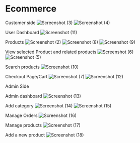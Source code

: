 # Ecommerce

Customer side
![Screenshot (3)](https://user-images.githubusercontent.com/43861933/142766977-ec9fa25b-f9b6-4755-b44d-6c671d090063.png)
![Screenshot (4)](https://user-images.githubusercontent.com/43861933/142766983-a641c35f-4bdd-4de1-889d-36737726f394.png)

User Dashboard
![Screenshot (11)](https://user-images.githubusercontent.com/43861933/142767067-fab987de-d748-4422-b1b6-a5b26fd20095.png)

Products
![Screenshot (2)](https://user-images.githubusercontent.com/43861933/142766991-35b74f0b-de7e-4882-81c3-e447a6efe5ad.png)
![Screenshot (8)](https://user-images.githubusercontent.com/43861933/142767054-8c83d4ff-2e27-436c-997e-a7d07059492e.png)
![Screenshot (9)](https://user-images.githubusercontent.com/43861933/142767058-1de513c3-b3f9-4403-a1b1-0e0d3fab986b.png)

View selected Product and related products 
![Screenshot (6)](https://user-images.githubusercontent.com/43861933/142767032-da316701-2df0-4527-84be-22af81ef44ca.png)
![Screenshot (5)](https://user-images.githubusercontent.com/43861933/142767042-4af392d7-3b20-42ec-8473-3c25b578417c.png)

Search products
![Screenshot (10)](https://user-images.githubusercontent.com/43861933/142767062-d02a8f98-a84c-4d22-a723-c2e4b71bbb18.png)

Checkout Page/Cart
![Screenshot (7)](https://user-images.githubusercontent.com/43861933/142767049-87e4b717-f7f4-4c7a-9e77-75ff3021f678.png)
![Screenshot (12)](https://user-images.githubusercontent.com/43861933/142767073-395d173a-06f0-4cba-a0b1-11eda2365f80.png)

Admin Side

Admin dashboard
![Screenshot (13)](https://user-images.githubusercontent.com/43861933/142768007-2862799d-f361-4d70-bd15-0b8f24fff8da.png)

Add category
![Screenshot (14)](https://user-images.githubusercontent.com/43861933/142768021-a8d177a1-33be-4f34-801a-907a85e175b2.png)
![Screenshot (15)](https://user-images.githubusercontent.com/43861933/142768025-9f4f290c-2d0d-47c7-8162-2190e4eafac9.png)

Manage Orders
![Screenshot (16)](https://user-images.githubusercontent.com/43861933/142768148-02784b84-69a2-42a8-9a36-ae5a5447cf63.png)

Manage products
![Screenshot (17)](https://user-images.githubusercontent.com/43861933/142768039-d90a07a5-e6bc-4398-9e22-3bb6213853ee.png)

Add a new product
![Screenshot (18)](https://user-images.githubusercontent.com/43861933/142768042-a9ae8ddf-3b64-461a-b7f3-49e675081ee8.png)



